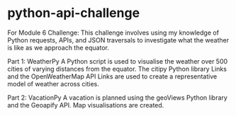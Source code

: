 # python-api-challenge
For Module 6 Challenge:
This challenge involves using my knowledge of Python requests, APIs, and JSON traversals to investigate what the weather is like as we approach the equator.

Part 1: WeatherPy
A Python script is used to visualise the weather over 500 cities of varying distances from the equator. 
The citipy Python library Links and the OpenWeatherMap API Links are used to create a representative model of weather across cities.

Part 2: VacationPy
A vacation is planned using the geoViews Python library and the Geoapify API. Map visualisations are created.
